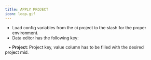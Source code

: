 ```yaml
---
title: APPLY PROJECT
icon: loop.gif
---
```

* Load config variables from the ci project to the stash for the proper environment. 
* Data editor has the following key: <br />

&nbsp; &nbsp;• **Project**: Project key, value column has to be filled with the desired project mid.


